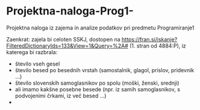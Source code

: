 # Projektna-naloga-Prog1-
Projektna naloga iz zajema in analize podatkov pri predmetu Programiranje1

Zaenkrat: zajela bi celoten SSKJ, dostopen na https://fran.si/iskanje?FilteredDictionaryIds=133&View=1&Query=%2A# (1. stran od 4884:P), iz katerega bi razbrala:
- število vseh gesel
- število besed po besednih vrstah (samostalnik, glagol, prislov, pridevnik ...)
- število slovenskih samoglasnikov po spolu (moški, ženski, srednji)
- ali imamo kakšne posebne besede (npr. iz samih samoglasnikov, s podvojenimi črkami, iz več besed ...)
- 
